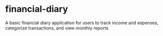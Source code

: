 # financial-diary
A basic financial diary application for users to track income and expenses, categorize transactions, and view monthly reports
